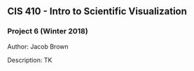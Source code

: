 ## CIS 410 - Intro to Scientific Visualization
### Project 6 (Winter 2018)

Author: Jacob Brown

Description: TK

